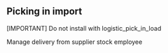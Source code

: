 Picking in import
--------

[IMPORTANT] Do not install with logistic_pick_in_load

Manage delivery from supplier stock employee

